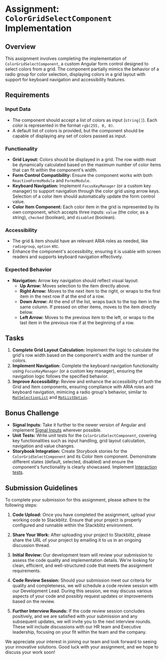# Assignment: `ColorGridSelectComponent` Implementation

## Overview

This assignment involves completing the implementation of `ColorGridSelectComponent`, a custom Angular form control designed to select colors from a grid. The component partially mimics the behavior of a radio group for color selection, displaying colors in a grid layout with support for keyboard navigation and accessibility features.

## Requirements

### Input Data

- The component should accept a list of colors as input (`string[]`). Each color is represented in the format `rgb(255, 0, 0)`.
- A default list of colors is provided, but the component should be capable of displaying any set of colors passed as input.

### Functionality

- **Grid Layout:** Colors should be displayed in a grid. The row width must be dynamically calculated based on the maximum number of color items that can fit within the component's width.
- **Form Control Compatibility:** Ensure the component works with both `ReactiveFormsModule` and `FormsModule`.
- **Keyboard Navigation:** Implement `FocusKeyManager` (or a custom key manager) to support navigation through the color grid using arrow keys. Selection of a color item should automatically update the form control value.
- **Color Item Component:** Each color item in the grid is represented by its own component, which accepts three inputs: `value` (the color, as a string), `checked` (boolean), and `disabled` (boolean).

### Accessibility

- The grid & item should have an relevant ARIA roles as needed, like `radiogroup`, `option` etc.
- Enhance the component's accessibility, ensuring it is usable with screen readers and supports keyboard navigation effectively.

### Expected Behavior

- **Navigation:** Arrow key navigation should reflect visual layout:
  - **Up Arrow:** Moves selection to the item directly above.
  - **Right Arrow:** Moves to the next item to the right, or wraps to the first item in the next row if at the end of a row.
  - **Down Arrow:** At the end of the list, wraps back to the top item in the same column. If pressed on other items, moves to the item directly below.
  - **Left Arrow:** Moves to the previous item to the left, or wraps to the last item in the previous row if at the beginning of a row.

## Tasks

1. **Complete Grid Layout Calculation:** Implement the logic to calculate the grid's row width based on the component's width and the number of colors.
2. **Implement Navigation:** Complete the keyboard navigation functionality using `FocusKeyManager` (or a custom key manager), ensuring the navigation logic follows the specified behavior.
3. **Improve Accessibility:** Review and enhance the accessibility of both the Grid and Item components, ensuring compliance with ARIA roles and keyboard navigation, mimicing a radio group's behavior, similar to [`MatSelectionList`](https://github.com/angular/components/blob/main/src/material/list/selection-list.ts) and [`MatListOption`](https://github.com/angular/components/blob/main/src/material/list/list-option.ts).

## Bonus Challenge

- **Signal Inputs**: Take it further to the newer version of Angular and implement [Signal Inputs](https://blog.angular.io/signal-inputs-available-in-developer-preview-6a7ff1941823) wherever possible.
- **Unit Tests:** Write unit tests for the `ColorGridSelectComponent`, covering key functionalities such as input handling, grid layout calculation, navigation and value changes.
- **Storybook Integration:** Create Storybook stories for the `ColorGridSelectComponent` and its Color Item component. Demonstrate different states (default, selected, disabled) and ensure the component's functionality is clearly showcased. Implement [Interaction tests](https://storybook.js.org/docs/writing-tests/interaction-testing).

## Submission Guidelines

To complete your submission for this assignment, please adhere to the following steps:

1. **Code Upload:** Once you have completed the assignment, upload your working code to Stackblitz. Ensure that your project is properly configured and runnable within the Stackblitz environment.

2. **Share Your Work:** After uploading your project to Stackblitz, please share the URL of your project by emailing it to us in an ongoing discussion thread.

3. **Initial Review:** Our development team will review your submission to assess the code quality and implementation details. We're looking for clean, efficient, and well-structured code that meets the assignment requirements.

4. **Code Review Session:** Should your submission meet our criteria for quality and completeness, we will schedule a code review session with our Development Lead. During this session, we may discuss various aspects of your code and possibly request updates or improvements based on the review.

5. **Further Interview Rounds:** If the code review session concludes positively, and we are satisfied with your submission and any subsequent updates, we will invite you to the next interview rounds. These will include discussions with our HR team and Executive leadership, focusing on your fit within the team and the company.

We appreciate your interest in joining our team and look forward to seeing your innovative solutions. Good luck with your assignment, and we hope to discuss your work soon!